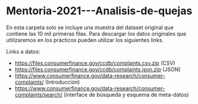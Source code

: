 # **Mentoria-2021---Analisis-de-quejas**

En esta carpeta solo se incluye una muestra del dataset original que contiene las 10 mil primeras filas. 
Para descargar los datos originales que utilizaremos en los prácticos pueden utilizar los siguientes links. 

Links a datos:
* https://files.consumerfinance.gov/ccdb/complaints.csv.zip (CSV)
* https://files.consumerfinance.gov/ccdb/complaints.json.zip (JSON)
* https://www.consumerfinance.gov/data-research/consumer-complaints/ (Introducción)
* https://www.consumerfinance.gov/data-research/consumer-complaints/search/ (interface
de búsqueda y esquema de meta-datos)
